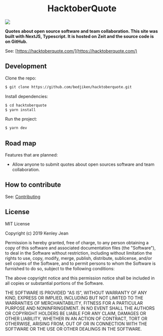 <p align="center">
 <h1 align="center">HacktoberQuote</h1>
<img align="center"  src="https://github.com/ThalKod/hacktoberquote/blob/feature/dynamic_quote_timer/HacktoberQuote_preview.png">
</p>

**Quotes about open source software and team collaboration. This site was built with NextJS, Typescript. It is hosted on Zeit and the source code is on GitHub.**

See: [https://hacktoberquote.com/](https://hacktoberquote.com/)

## Development

Clone the repo:
```bash
$ git clone https://github.com/bedjiken/hacktoberquote.git
```
Install dependencies:
```bash
$ cd hacktoberquote
$ yarn install
```
Run the project:
```bash
$ yarn dev
```

## Road map

Features that are planned:

* Allow anyone to submit quotes about open sources software and team collaboration.

## How to contribute

See: [Contributing](CONTRIBUTING.md)

## License
  
MIT License

Copyright (c) 2019 Kenley Jean

Permission is hereby granted, free of charge, to any person obtaining a copy
of this software and associated documentation files (the "Software"), to deal
in the Software without restriction, including without limitation the rights
to use, copy, modify, merge, publish, distribute, sublicense, and/or sell
copies of the Software, and to permit persons to whom the Software is
furnished to do so, subject to the following conditions:

The above copyright notice and this permission notice shall be included in all
copies or substantial portions of the Software.

THE SOFTWARE IS PROVIDED "AS IS", WITHOUT WARRANTY OF ANY KIND, EXPRESS OR
IMPLIED, INCLUDING BUT NOT LIMITED TO THE WARRANTIES OF MERCHANTABILITY,
FITNESS FOR A PARTICULAR PURPOSE AND NONINFRINGEMENT. IN NO EVENT SHALL THE
AUTHORS OR COPYRIGHT HOLDERS BE LIABLE FOR ANY CLAIM, DAMAGES OR OTHER
LIABILITY, WHETHER IN AN ACTION OF CONTRACT, TORT OR OTHERWISE, ARISING FROM,
OUT OF OR IN CONNECTION WITH THE SOFTWARE OR THE USE OR OTHER DEALINGS IN THE
SOFTWARE.

